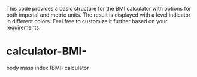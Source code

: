 This code provides a basic structure for the BMI calculator with options for both imperial and metric units. 
The result is displayed with a level indicator in different colors. Feel free to customize it further based 
on your requirements.
# calculator-BMI-
body mass index (BMI) calculator
